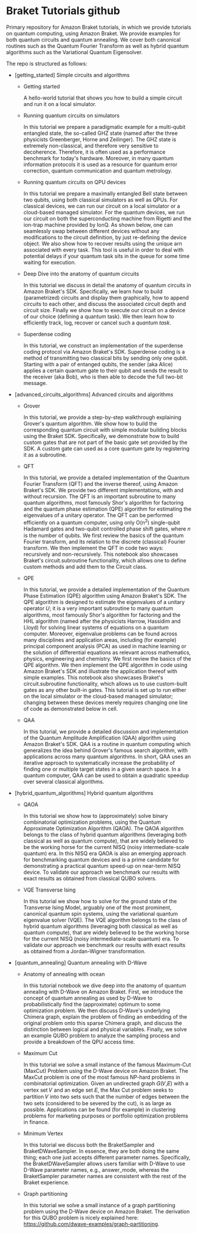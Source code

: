 # Braket Tutorials github
Primary repository for Amazon Braket tutorials, in which we provide tutorials on quantum computing, using Amazon Braket. We provide examples for both quantum circuits and quantum annealing. We cover both canonical routines such as the Quantum Fourier Transform as well as hybrid quantum algorithms such as the Variational Quantum Eigensolver. 

The repo is structured as follows:  

* [getting_started] Simple circuits and algorithms
  * Getting started
  
    A hello-world tutorial that shows you how to build a simple circuit and run it on a local simulator.
    
  * Running quantum circuits on simulators
  
    In this tutorial we prepare a paradigmatic example for a multi-qubit entangled state, the so-called GHZ state (named after the three physicists Greenberger, Horne and Zeilinger). The GHZ state is extremely non-classical, and therefore very sensitive to decoherence. Therefore, it is often used as a performance benchmark for today's hardware. Moreover, in many quantum information protocols it is used as a resource for quantum error correction, quantum communication and quantum metrology. 
  
  * Running quantum circuits on QPU devices
  
    In this tutorial we prepare a maximally entangled Bell state between two qubits, using both classical simulators as well as QPUs. For classical devices, we can run our circuit on a local simulator or a cloud-based managed simulator. For the quantum devices, we run our circuit on both the superconducting machine from Rigetti and the ion-trap machine provided by IonQ. As shown below, one can seamlessly swap between different devices without any modifications to the circuit definition, by just re-defining the device object. We also show how to recover results using the unique arn associated with every task. This tool is useful in order to deal with potential delays if your quantum task sits in the queue for some time waiting for execution.  
  
  * Deep Dive into the anatomy of quantum circuits
  
    In this tutorial we discuss in detail the anatomy of quantum circuits in Amazon Braket's SDK. Specifically, we learn how to build (parametrized) circuits and display them graphically, how to append circuits to each other, and discuss the associated circuit depth and circuit size. Finally we show how to execute our circuit on a device of our choice (defining a quantum task). We then learn how to efficiently track, log, recover or cancel such a _quantum task_. 
    
  * Superdense coding
  
    In this tutorial, we construct an implementation of the superdense coding protocol via Amazon Braket's SDK. Superdense coding is a method of transmitting two classical bits by sending only one qubit. Starting with a pair of entanged qubits, the sender (aka Alice) applies a certain quantum gate to their qubit and sends the result to the receiver (aka Bob), who is then able to decode the full two-bit message. 
  
* [advanced_circuits_algorithms] Advanced circuits and algorithms
  * Grover
  
    In this tutorial, we provide a step-by-step walkthrough explaining Grover's quantum algorithm. We show how to build the corresponding quantum circuit with simple modular building blocks using the Braket SDK. Specifically, we demonstrate how to build custom gates that are not part of the basic gate set provided by the SDK. A custom gate can used as a core quantum gate by registering it as a subroutine. 
  
  * QFT
  
    In this tutorial, we provide a detailed implementation of the Quantum Fourier Transform (QFT) and the inverse thereof, using Amazon Braket's SDK. We provide two different implementations, with and without recursion. The QFT is an important subroutine to many quantum algorithms, most famously Shor's algorithm for factoring and the quantum phase estimation (QPE) algorithm for estimating the eigenvalues of a unitary operator. The QFT can be performed efficiently on a quantum computer, using only O(n<sup>2</sup>) single-qubit Hadamard gates and two-qubit controlled phase shift gates, where 𝑛 is the number of qubits. We first review the basics of the quantum Fourier transform, and its relation to the discrete (classical) Fourier transform. We then implement the QFT in code two ways: recursively and non-recursively. This notebook also showcases Braket's circuit.subroutine functionality, which allows one to define custom methods and add them to the Circuit class.
  
  * QPE
  
    In this tutorial, we provide a detailed implementation of the Quantum Phase Estimation (QPE) algorithm using Amazon Braket's SDK. The QPE algorithm is designed to estimate the eigenvalues of a unitary operator 𝑈; it is a very important subroutine to many quantum algorithms, most famously Shor's algorithm for factoring and the HHL algorithm (named after the physicists Harrow, Hassidim and Lloyd) for solving linear systems of equations on a quantum computer. Moreover, eigenvalue problems can be found across many disciplines and application areas, including (for example) principal component analysis (PCA) as used in machine learning or the solution of differential equations as relevant across mathematics, physics, engineering and chemistry. We first review the basics of the QPE algorithm. We then implement the QPE algorithm in code using Amazon Braket's SDK and illustrate the application thereof with simple examples. This notebook also showcases Braket's circuit.subroutine functionality, which allows us to use custom-built gates as any other built-in gates. This tutorial is set up to run either on the local simulator or the cloud-based managed simulator; changing between these devices merely requires changing one line of code as demonstrated below in cell. 
  
  * QAA
  
    In this tutorial, we provide a detailed discussion and implementation of the Quantum Amplitude Amplification (QAA) algorithm using Amazon Braket's SDK. QAA is a routine in quantum computing which generalizes the idea behind Grover's famous search algorithm, with applications across many quantum algorithms. In short, QAA uses an iterative approach to systematically increase the probability of finding one or multiple target states in a given search space. In a quantum computer, QAA can be used to obtain a quadratic speedup over several classical algorithms.
   
* [hybrid_quantum_algorithms] Hybrid quantum algorithms
  * QAOA
  
    In this tutorial we show how to (approximately) solve binary combinatorial optimization problems, using the Quantum Approximate Optimization Algorithm (QAOA). The QAOA algorithm belongs to the class of hybrid quantum algorithms (leveraging both classical as well as quantum compute), that are widely believed to be the working horse for the current NISQ (noisy intermediate-scale quantum) era. In this NISQ era QAOA is also an emerging approach for benchmarking quantum devices and is a prime candidate for demonstrating a practical quantum speed-up on near-term NISQ device. To validate our approach we benchmark our results with exact results as obtained from classical QUBO solvers.
  
  * VQE Transverse Ising
  
    In this tutorial we show how to solve for the ground state of the Transverse Ising Model, arguably one of the most prominent, canonical quantum spin systems, using the variational quantum eigenvalue solver (VQE). The VQE algorithm belongs to the class of hybrid quantum algorithms (leveraging both classical as well as quantum compute), that are widely believed to be the working horse for the current NISQ (noisy intermediate-scale quantum) era. To validate our approach we benchmark our results with exact results as obtained from a Jordan-Wigner transformation. 


* [quantum_annealing] Quantum annealing with D-Wave 
  * Anatomy of annealing with ocean 
  
    In this tutorial notebook we dive deep into the anatomy of quantum annealing with D-Wave on Amazon Braket. First, we introduce the concept of quantum annealing as used by D-Wave to probabilistically find the (approximate) optimum to some optimization problem. We then discuss D-Wave's underlying Chimera graph, explain the problem of finding an embedding of the original problem onto this sparse Chimera graph, and discuss the distinction between logical and physical variables. Finally, we solve an example QUBO problem to analyze the sampling process and provide a breakdown of the QPU access time. 
  
  * Maximum Cut
  
    In this tutorial we solve a small instance of the famous Maximum-Cut (MaxCut) Problem using the D-Wave device on Amazon Braket. The MaxCut problem is one of the most famous NP-hard problems in combinatorial optimization. Given an undirected graph 𝐺(𝑉,𝐸) with a vertex set 𝑉 and an edge set 𝐸, the Max Cut problem seeks to partition 𝑉 into two sets such that the number of edges between the two sets (considered to be severed by the cut), is as large as possible. Applications can be found (for example) in clustering problems for marketing purposes or portfolio optimization problems in finance. 
  
  * Minimum Vertex
  
    In this tutorial we discuss both the BraketSampler and BraketDWaveSampler. In essence, they are both doing the same thing; each one just accepts different parameter names. Specifically, the BraketDWaveSampler allows users familiar with D-Wave to use D-Wave parameter names, e.g., answer_mode, whereas the BraketSampler parameter names are consistent with the rest of the Braket experience.
  
  * Graph partitioning
  
    In this tutorial we solve a small instance of a graph partitioning problem using the D-Wave device on Amazon Braket. The derivation for this QUBO problem is nicely explained here: https://github.com/dwave-examples/graph-partitioning.

